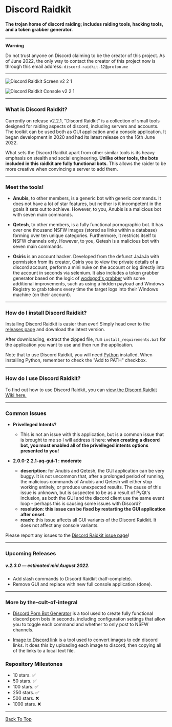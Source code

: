# Discord Raidkit
#### The trojan horse of discord raiding; includes raiding tools, hacking tools, and a token grabber generator.

---

**Warning**

Do not trust anyone on Discord claiming to be the creator of this project. As of June 2022, the only way to contact the creator of this project now is through this email address: `discord-raidkit-12@proton.me`

---

![Discord Raidkit Screen v2 2 1](https://user-images.githubusercontent.com/98130822/173633836-730e1962-5db2-4982-83f3-aab81be107bc.png)

![Discord Raidkit Console v2 2 1](https://user-images.githubusercontent.com/98130822/174049226-9d2d74a4-0190-4c9c-8e98-77007db7eec9.PNG)

---

### What is Discord Raidkit?

Currently on release v2.2.1, "Discord Raidkit" is a collection of small tools designed for raiding aspects of discord, including servers and accounts. The toolkit can be used both as GUI application and a console application. It began development in 2020 and had its latest release on the 16th June 2022.

What sets the Discord Raidkit apart from other similar tools is its heavy emphasis on stealth and social engineering. **Unlike other tools, the bots included in this raidkit are fully functional bots**. This allows the raider to be more creative when convincing a server to add them.

---

### Meet the tools!

- **Anubis**, to other members, is a generic bot with generic commands. It does not have a lot of star features, but neither is it incompetent in the goals it sets out to achieve. However, to you, Anubis is a malicious bot with seven main commands.

- **Qetesh**, to other members, is a fully functional pornographic bot. It has over one thousand NSFW images (stored as links within a database) forming over ten unique categories. Furthermore, it restricts itself to NSFW channels only. However, to you, Qetesh is a malicious bot with seven main commands.

- **Osiris** is an account hacker. Developed from the defunct JaJaJa with permission from its creator, Osiris you to view the private details of a discord account, perform a mini nuke on the account or log directly into the account in seconds via selenium. It also includes a token grabber generator based on the logic of [wodxgod's grabber](https://github.com/wodxgod/Discord-Token-Grabber) with some additional improvements, such as using a hidden payload and Windows Registry to grab tokens every time the target logs into their Windows machine (on their account).

---

### How do I install Discord Raidkit?

Installing Discord Raidkit is easier than ever! Simply head over to the [releases page](https://github.com/the-cult-of-integral/discord-raidkit/releases) and download the latest version. 

After downloading, extract the zipped file, run `install_requirements.bat` for the application you want to use and then run the application.

Note that to use Discord Raidkit, you will need [Python](https://www.python.org/downloads/release/python-3105/) installed. When installing Python, remember to check the "Add to PATH" checkbox.

---

### How do I use Discord Raidkit?

To find out how to use Discord Raidkit, you can [view the Discord Raidkit Wiki here.](https://github.com/the-cult-of-integral/discord-raidkit/wiki)

---

### Common Issues
- **Privelleged Intents?**
  - This is not an issue with this application, but is a common issue that is brought to me so I will address it here: **when creating a discord bot, you must enabled all of the privelleged intents options presented to you!**

- **2.0.0-2.2.1-aq-gui-1 : moderate**
  - **description**: for Anubis and Qetesh, the GUI application can be very buggy. It is not uncommon that, after a prolonged period of running, the malicious commands of Anubis and Qetesh will either stop working entirely, or produce unexpected results. The cause of this issue is unknown, but is suspected to be as a result of PyQt's inclusion, as both the GUI and the discord client use the same event loop - perhaps this is causing some issues with Discord?
  - **resolution**: **this issue can be fixed by restarting the GUI application after onset**.
  - **reach**: this issue affects all GUI variants of the Discord Raidkit. It does not affect any console variants.

Please report any issues to the [Discord Raidkit issue page](https://github.com/the-cult-of-integral/discord-raidkit/issues)!

---

### Upcoming Releases

##### v.2.3.0 — estimated mid August 2022.
- Add slash commands to Discord Raidkit (half-complete).
- Remove GUI and replace with new full console application (done).

---

### More by the-cult-of-integral

- [Discord Porn Bot Generator](https://github.com/the-cult-of-integral/discord-porn-bot-generator) is a tool used to create fully functional discord porn bots in seconds, including configuration settings that allow you to toggle each command and whether to only post to NSFW channels.

- [Image to Discord link](https://github.com/the-cult-of-integral/discord-to-image-link) is a tool used to convert images to cdn discord links. It does this by uploading each image to discord, then copying all of the links to a local text file.

### Repository Milestones
- 10 stars. ✅
- 50 stars. ✅
- 100 stars. ✅
- 250 stars. ✅
- 500 stars. ❌
- 1000 stars. ❌

---
[Back To Top](#Discord-Raidkit)
